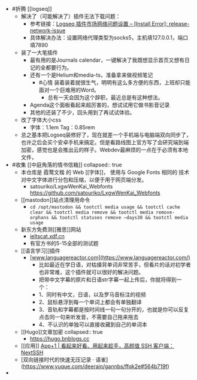 - #折腾  [[logseq]]
	- 解决了（可能解决了）插件无法下载问题：
		- 参考链接：[Logseq 插件市场网络问题设置 – [Install Error]: release-network-issue](https://anotherdayu.com/2022/567/)
		- 具体解决办法：设置网络代理类型为socks5，主机填127.0.0.1，端口填7890
	- 装了一大笔插件
		- 最有用的是Journals calendar，一键解决了我既想显示首页又想有日记的全都要行为。
		- 还有一个是Helium和media-ts，准备拿来做视频笔记
			- #心情 装着装着就很生气，明明有这么多方便的东西，上班却只能面对一个巨难用的Word。
				- 总有一天会因为这个辞职，最近总是有这种想法。
		- Agenda这个面板看起来超厉害的，想试试用它做书影音记录
		- 其他的还装了不少，回头用到了再试试体验。
	- 改了字体大小css
		- 字体：1.1em
		  Tag：0.85rem
	- 总之基本把Logseq装修好了，现在就差一个手机端与电脑端双向同步了，也许之后会买个安卓手机来搞定。但是看路线图上官方写了会研究端到端加密，感觉也是会推出云的样子。Webdev最麻烦的一点在于必须有本地文件，
- #收集 [[中庭角落的情书信箱]]
  collapsed:: true
	- 本仓库是 霞鹜文楷 的 Web [[字体]]， 使用与 Google Fonts 相同的 技术 对中文字体进行分包和压缩，以便于用于网页端分发。
		- satouriko/LxgwWenKai_Webfonts
		  https://github.com/satouriko/LxgwWenKai_Webfonts
	- [[mastodon]]站点清理用命令
		- `cd /opt/mastodon && tootctl media usage && tootctl cache clear && tootctl media remove && tootctl media remove-orphans && tootctl statuses remove –days30 && tootctl media usage`
	- 新东方免费测[[雅思]]网站
		- [ieltscat.xdf.cn](https://ieltscat.xdf.cn/)
		- 有官方书的5-15全部的测试题
	- [[语言学习]]插件
		- [www.languagereactor.com](https://www.languagereactor.com/)
			- 比如最近在学日语，对枯燥背单词非常苦手，但看片的话对初学者也非常难，这个插件就可以很好的解决问题。
			- 把带中文字幕的原片和日语str字幕一起上传后，你就将得到一个：
			- 1、同时有中文，日语，以及罗马音标注的视频
			- 2、鼠标悬浮到每一个单词上都会有单独翻译
			- 3、音轨和字幕都是按时间线一句一句分开的，也就是你可以反复点击同一句来听发音，不需要自己拖来拖去
			- 4、不认识的单独可以直接收藏到自己的单词本
	- [[Hugo]]文章加密
	  collapsed:: true
		- https://hugo.bnblogs.cc
	- [[应用]] [App+1 | 看起来好看、用起来趁手，高颜值 SSH 客户端：NextSSH](https://sspai.com/post/73201)
	- [双向链接时代的快速无压记录 · 语雀]
	  (https://www.yuque.com/deerain/gannbs/ffqk2e#564b719f)
-